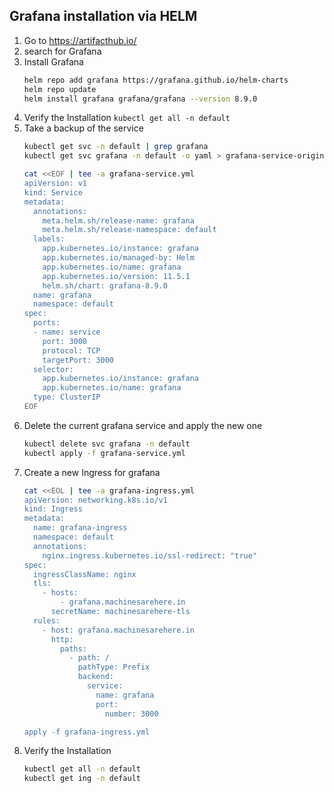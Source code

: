 ## Grafana installation via HELM

1. Go to https://artifacthub.io/
2. search for Grafana
3. Install Grafana
    ``` bash
    helm repo add grafana https://grafana.github.io/helm-charts
    helm repo update
    helm install grafana grafana/grafana --version 8.9.0
    ```
4. Verify the Installation
    ```kubectl get all -n default```
5. Take a backup of the service
    ``` bash
    kubectl get svc -n default | grep grafana
    kubectl get svc grafana -n default -o yaml > grafana-service-original.yml

    cat <<EOF | tee -a grafana-service.yml
    apiVersion: v1
    kind: Service
    metadata:
      annotations:
        meta.helm.sh/release-name: grafana
        meta.helm.sh/release-namespace: default
      labels:
        app.kubernetes.io/instance: grafana
        app.kubernetes.io/managed-by: Helm
        app.kubernetes.io/name: grafana
        app.kubernetes.io/version: 11.5.1
        helm.sh/chart: grafana-8.9.0
      name: grafana
      namespace: default
    spec:
      ports:
      - name: service
        port: 3000
        protocol: TCP
        targetPort: 3000
      selector:
        app.kubernetes.io/instance: grafana
        app.kubernetes.io/name: grafana
      type: ClusterIP
    EOF
    ```
6. Delete the current grafana service and apply the new one
    ``` bash
    kubectl delete svc grafana -n default
    kubectl apply -f grafana-service.yml
    ```
7. Create a new Ingress for grafana
    ``` bash
    cat <<EOL | tee -a grafana-ingress.yml
    apiVersion: networking.k8s.io/v1
    kind: Ingress
    metadata:
      name: grafana-ingress
      namespace: default
      annotations:
        nginx.ingress.kubernetes.io/ssl-redirect: "true"
    spec:
      ingressClassName: nginx
      tls:
        - hosts:
            - grafana.machinesarehere.in
          secretName: machinesarehere-tls
      rules:
        - host: grafana.machinesarehere.in
          http:
            paths:
              - path: /
                pathType: Prefix
                backend:
                  service:
                    name: grafana
                    port:
                      number: 3000

    apply -f grafana-ingress.yml
    ```    
8. Verify the Installation
    ``` bash
    kubectl get all -n default
    kubectl get ing -n default
    ```
